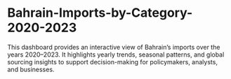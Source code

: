 # Bahrain-Imports-by-Category-2020-2023
This dashboard provides an interactive view of Bahrain’s imports over the years 2020–2023. It highlights yearly trends, seasonal patterns, and global sourcing insights to support decision-making for policymakers, analysts, and businesses.
